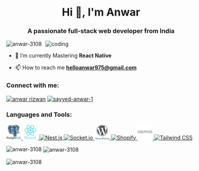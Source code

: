 <h1 align="center">Hi 👋, I'm Anwar</h1>
<h3 align="center">A passionate full-stack web developer from India</h3>

<img align="right" alt="coding" width="400" src="https://camo.githubusercontent.com/2eedf25c65a9269ed2097998da5fded175a37ee0997c3d2c83dfde65eb6d88a4/68747470733a2f2f6d656469612e74656e6f722e636f6d2f4e4f594633663832625f6741414141432f70726f6772616d6d65722e676966">

<p align="left"> <img src="https://komarev.com/ghpvc/?username=anwar-3108&label=Profile%20views&color=0e75b6&style=flat" alt="anwar-3108" /> </p>

- 🌱 I’m currently Mastering **React Native**

- 📫 How to reach me **helloanwar975@gmail.com**

<h3 align="left">Connect with me:</h3>
<p align="left">
  <a href="https://linkedin.com/in/anwar-rizwan" target="blank"><img align="center" src="https://raw.githubusercontent.com/rahuldkjain/github-profile-readme-generator/master/src/images/icons/Social/linked-in-alt.svg" alt="anwar rizwan" height="30" width="40" /></a>
  <a href="https://instagram.com/sayyed_anwar_1" target="blank"><img align="center" src="https://raw.githubusercontent.com/rahuldkjain/github-profile-readme-generator/master/src/images/icons/Social/instagram.svg" alt="sayyed-anwar-1" height="30" width="40" /></a>
</p>

<h3 align="left">Languages and Tools:</h3>
<p align="left">
  <a href="https://www.postgresql.org/" target="_blank" rel="noreferrer"> 
    <img src="https://raw.githubusercontent.com/devicons/devicon/master/icons/postgresql/postgresql-original-wordmark.svg" alt="PostgreSQL" width="40" height="40"/> 
  </a>
  <a href="https://reactnative.dev/" target="_blank" rel="noreferrer"> 
    <img src="https://raw.githubusercontent.com/devicons/devicon/master/icons/react/react-original-wordmark.svg" alt="React Native" width="40" height="40"/> 
  </a>
  <a href="https://nestjs.com/" target="_blank" rel="noreferrer"> 
    <img src="https://uxwing.com/wp-content/themes/uxwing/download/brands-and-social-media/nest-js-icon.png" alt="Nest.js" width="40" height="40"/> 
  </a>
  <a href="https://socket.io/" target="_blank" rel="noreferrer"> 
    <img src="https://encrypted-tbn0.gstatic.com/images?q=tbn:ANd9GcR7AN9zIKcHKWoaVZyzVtiX4WZqVgF46_sF8g&s" alt="Socket.io" width="40" height="40"/> 
  </a>
  <a href="https://wordpress.com/" target="_blank" rel="noreferrer"> 
    <img src="https://raw.githubusercontent.com/devicons/devicon/master/icons/wordpress/wordpress-original.svg" alt="WordPress" width="40" height="40"/> 
  </a>
  <a href="https://www.shopify.com/" target="_blank" rel="noreferrer"> 
    <img src="https://raw.githubusercontent.com/devicons/devicon/master/icons/shopify/shopify-original.svg" alt="Shopify" width="40" height="40"/> 
  </a>
  <a href="https://expressjs.com/" target="_blank" rel="noreferrer"> 
    <img src="https://raw.githubusercontent.com/devicons/devicon/master/icons/express/express-original-wordmark.svg" alt="Express.js" width="40" height="40"/> 
  </a>
  <a href="https://tailwindcss.com/" target="_blank" rel="noreferrer"> 
    <img src="https://www.vectorlogo.zone/logos/tailwindcss/tailwindcss-icon.svg" alt="Tailwind CSS" width="40" height="40"/> 
  </a>
</p>

<p><img align="left" src="https://github-readme-stats.vercel.app/api/top-langs?username=anwar-3108&show_icons=true&locale=en&layout=compact" alt="anwar-3108" /></p>

<p>&nbsp;<img align="center" src="https://github-readme-stats.vercel.app/api?username=anwar-3108&show_icons=true&locale=en" alt="anwar-3108" /></p>

<p><img align="center" src="https://github-readme-streak-stats.herokuapp.com/?user=anwar-3108&" alt="anwar-3108" /></p>
